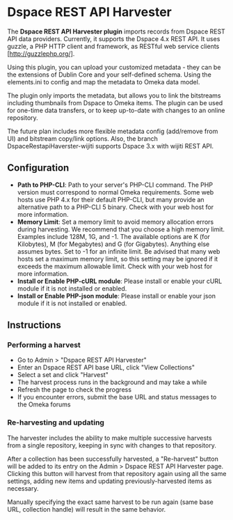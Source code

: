 Dspace REST API Harvester
=========================

The __Dspace REST API Harvester plugin__ imports records from Dspace REST API data providers.
Currently, it supports the Dspace 4.x REST API. It uses guzzle, a PHP HTTP client
and framework, as RESTful web service clients [http://guzzlephp.org/].

Using this plugin, you can upload your customized metadata -
they can be the extensions of Dublin Core and your self-defined schema. Using the elements.ini
to config and map the metadata to Omeka data model.

The plugin only imports the metadata, but allows you to link the bitstreams including thumbnails
from Dspace to Omeka items. The plugin can be used for one-time data transfers, or to keep
up-to-date with changes to an online repository.

The future plan includes more flexible metadata config (add/remove from UI)
and bitstream copy/link options. Also, the branch DspaceRestapiHaverster-wijiti supports Dspace 3.x 
with wijiti REST API.

Configuration
-------------

* __Path to PHP-CLI__: Path to your server's PHP-CLI command. The PHP version
  must correspond to normal Omeka requirements. Some web hosts use PHP 4.x for
  their default PHP-CLI, but many provide an alternative path to a PHP-CLI
  5 binary. Check with your web host for more information.
* __Memory Limit__: Set a memory limit to avoid memory allocation errors during
  harvesting. We recommend that you choose a high memory limit. Examples
  include 128M, 1G, and -1. The available options are K (for Kilobytes), M (for
  Megabytes) and G (for Gigabytes). Anything else assumes bytes. Set to -1 for
  an infinite limit. Be advised that many web hosts set a maximum memory limit,
  so this setting may be ignored if it exceeds the maximum allowable limit.
  Check with your web host for more information.
* __Install or Enable PHP-cURL module__: Please install or enable your cURL module
  if it is not installed or enabled.
* __Install or Enable PHP-json module__: Please install or enable your json module
  if it is not installed or enabled.


Instructions
------------

### Performing a harvest

* Go to Admin > "Dspace REST API Harvester"
* Enter an Dspace REST API base URL, click "View Collections"
* Select a set and click "Harvest"
* The harvest process runs in the background and may take a while
* Refresh the page to check the progress
* If you encounter errors, submit the base URL and status messages to the Omeka forums

### Re-harvesting and updating 
The harvester includes the ability to make multiple successive harvests from
a single repository, keeping in sync with changes to that repository.

After a collection has been successfully harvested, a "Re-harvest"
button will be added to its entry on the Admin > Dspace REST API Harvester page.
Clicking this button will harvest from that repository again using all the same
settings, adding new items and updating previously-harvested items as
necessary.

Manually specifying the exact same harvest to be run again (same base URL, collection
handle) will result in the same behavior.






